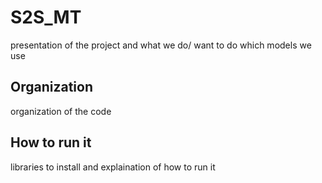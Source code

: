 # S2S_MT

presentation of the project and what we do/ want to do
which models we use

## Organization

organization of the code

## How to run it

libraries to install and explaination of how to run it